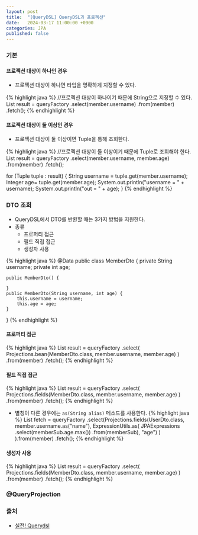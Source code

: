 ```yaml
---
layout: post
title:  "[QueryDSL] QueryDSL과 프로젝션"
date:   2024-03-17 11:00:00 +0900
categories: JPA
published: false
---
```


### 기본

#### 프로젝션 대상이 하나인 경우

- 프로젝션 대상이 하나면 타입을 명확하게 지정할 수 있다.

{% highlight java %}
//프로젝션 대상이 하나이기 때문에 String으로 지정할 수 있다.
List<String> result =
    queryFactory
    .select(member.username)
    .from(member)
    .fetch();
{% endhighlight %}

#### 프로젝션 대상이 둘 이상인 경우

- 프로젝션 대상이 둘 이상이면 Tuple을 통해 조회한다.

{% highlight java %}
//프로젝션 대상이 둘 이상이기 때문에 Tuple로 조회해야 한다.
List<Tuple> result =
        queryFactory
        .select(member.username, member.age)
        .from(member)
        .fetch();

for (Tuple tuple : result) {
    String username = tuple.get(member.username);
    Integer age= tuple.get(member.age);
    System.out.println("username = " + username);
    System.out.println("out = " + age);
}
{% endhighlight %}

### DTO 조회

- QueryDSL에서 DTO를 반환할 때는 3가지 방법을 지원한다.
- 종류
    - 프로퍼티 접근
    - 필드 직접 접근
    - 생성자 사용

{% highlight java %}
@Data
public class MemberDto {
    private String username;
    private int age;

    public MemberDto() {

    }
    public MemberDto(String username, int age) {
        this.username = username;
        this.age = age;
    }
}
{% endhighlight %}

#### 프로퍼티 접근

{% highlight java %}
List<MemberDto> result =
    queryFactory
    .select(
        Projections.bean(MemberDto.class, member.username, member.age)
    )
    .from(member)
    .fetch();
{% endhighlight %}

#### 필드 직접 접근

{% highlight java %}
List<MemberDto> result =
    queryFactory
    .select(
        Projections.fields(MemberDto.class, member.username, member.age)
    )
    .from(member)
    .fetch();
{% endhighlight %}

- 별칭이 다른 경우에는 `as(String alias)` 메소드를 사용한다.
{% highlight java %}
List<UserDto> fetch =
queryFactory
.select(Projections.fields(UserDto.class,
member.username.as("name"),
ExpressionUtils.as(
JPAExpressions
.select(memberSub.age.max())
.from(memberSub), "age")
)
).from(member)
.fetch();
{% endhighlight %}

#### 생성자 사용

{% highlight java %}
List<MemberDto> result =
    queryFactory
    .select(
        Projections.fields(MemberDto.class, member.username, member.age)
    )
    .from(member)
    .fetch();
{% endhighlight %}

### @QueryProjection

### 출처

- [실전! Querydsl](https://www.inflearn.com/course/querydsl-%EC%8B%A4%EC%A0%84)